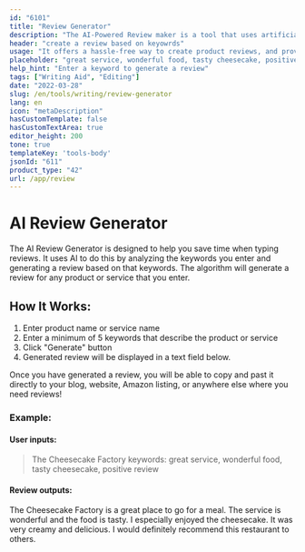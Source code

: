 ```yaml
---
id: "6101"
title: "Review Generator"
description: "The AI-Powered Review maker is a tool that uses artificial intelligence to help speed up the review process. It is based on keyword input and can automatically generate reviews for products. This makes it a great tool for reviewers who are busy and need to get their reviews done quickly."
header: "create a review based on keyowrds"
usage: "It offers a hassle-free way to create product reviews, and provides users with a quick and easy way to generate reviews"
placeholder: "great service, wonderful food, tasty cheesecake, positive review"
help_hint: "Enter a keyword to generate a review"
tags: ["Writing Aid", "Editing"]
date: "2022-03-28"
slug: /en/tools/writing/review-generator
lang: en
icon: "metaDescription"
hasCustomTemplate: false
hasCustomTextArea: true
editor_height: 200
tone: true
templateKey: 'tools-body'
jsonId: "611"
product_type: "42"
url: /app/review
---
```


# AI Review Generator

The AI Review Generator is designed to help you save time when typing reviews. It uses AI to do this by analyzing the keywords you enter and generating a review based on that keywords. The algorithm will generate a review for any product or service that you enter.


## How It Works:

1. Enter product name or service name
2. Enter a minimum of 5 keywords that describe the product or service
3. Click "Generate" button
4. Generated review will be displayed in a text field below.


Once you have generated a review, you will be able to copy and past it directly to your blog, website, Amazon listing, or anywhere else where you need reviews!



### Example:


#### User inputs:
> The Cheesecake Factory
> keywords: great service, wonderful food, tasty cheesecake, positive review



#### Review outputs: 

The Cheesecake Factory is a great place to go for a meal. The service is wonderful and the food is tasty. I especially enjoyed the cheesecake. It was very creamy and delicious. I would definitely recommend this restaurant to others.
